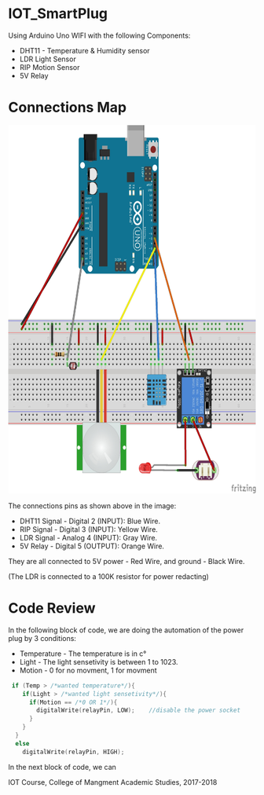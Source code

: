 # IOT_SmartPlug

Using Arduino Uno WIFI with the following Components:
* DHT11 - Temperature & Humidity sensor
* LDR Light Sensor
* RIP Motion Sensor
* 5V Relay
# Connections Map
<img src="https://github.com/wisecode007/IOT_SmartPlug/blob/master/OthersFiles/SmartSocket.jpg" width="750" height="750">

The connections pins as shown above in the image:
* DHT11 Signal - Digital 2      (INPUT): Blue Wire.
* RIP Signal - Digital 3        (INPUT): Yellow Wire.
* LDR Signal - Analog 4         (INPUT): Gray Wire.
* 5V Relay - Digital 5          (OUTPUT): Orange Wire.

They are all connected to 5V power - Red Wire, and ground - Black Wire.

(The LDR is connected to a 100K resistor for power redacting)



# Code Review

In the following block of code, we are doing the automation of the power plug by 3 conditions:
* Temperature - The temperature is in c°
* Light - The light sensetivity is between 1 to 1023.
* Motion - 0 for no movment, 1 for movment
```C++
 if (Temp > /*wanted temperature*/){               
    if(Light > /*wanted light sensetivity*/){   
      if(Motion == /*0 OR 1*/){  
        digitalWrite(relayPin, LOW);    //disable the power socket
      }
    }
  }
  else
    digitalWrite(relayPin, HIGH);
```


In the next block of code, we can



IOT Course, College of Mangment Academic Studies, 2017-2018
